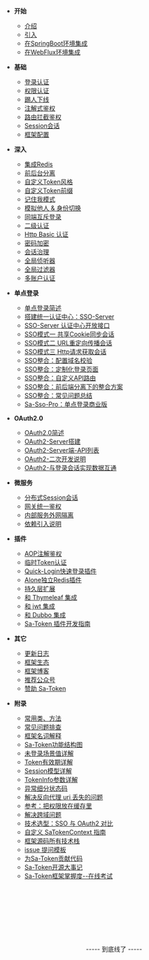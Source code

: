 <!-- 这是目录树文件 -->

- **开始**
	- [介绍](/)
	- [引入](/start/download)
	- [在SpringBoot环境集成](/start/example) 	
	- [在WebFlux环境集成](/start/webflux-example) 	

- **基础**
	- [登录认证](/use/login-auth) 
	- [权限认证](/use/jur-auth) 
	- [踢人下线](/use/kick) 
	- [注解式鉴权](/use/at-check) 
	- [路由拦截鉴权](/use/route-check) 
	- [Session会话](/use/session) 
	- [框架配置](/use/config) 

- **深入**
	- [集成Redis](/up/integ-redis)
	- [前后台分离](/up/not-cookie) 
	- [自定义Token风格](/up/token-style) 
	- [自定义Token前缀](/up/token-prefix) 
	- [记住我模式](/up/remember-me)
	- [模拟他人 & 身份切换](/up/mock-person) 
	- [同端互斥登录](/up/mutex-login) 
	- [二级认证](/up/safe-auth) 
	- [Http Basic 认证](/up/basic-auth) 
	- [密码加密](/up/password-secure) 
	- [会话治理](/up/search-session) 
	- [全局侦听器](/up/global-listener) 
	- [全局过滤器](/up/global-filter) 
	- [多账户认证](/up/many-account) 
	<!-- - [微服务](/senior/dcs) -->

- **单点登录**
	- [单点登录简述](/sso/readme)
	- [搭建统一认证中心：SSO-Server](/sso/sso-server)
	- [SSO-Server 认证中心开放接口](/sso/sso-apidoc)
	- [SSO模式一 共享Cookie同步会话](/sso/sso-type1)
	- [SSO模式二 URL重定向传播会话](/sso/sso-type2)
	- [SSO模式三 Http请求获取会话](/sso/sso-type3)
	- [SSO整合：配置域名校验](/sso/sso-check-domain)
	- [SSO整合：定制化登录页面](/sso/sso-custom-login)
	- [SSO整合：自定义API路由](/sso/sso-custom-api)
	- [SSO整合：前后端分离下的整合方案](/sso/sso-h5)
	- [SSO整合：常见问题总结](/sso/sso-questions)
	- [Sa-Sso-Pro：单点登录商业版](/sso/sso-pro)

- **OAuth2.0**
	- [OAuth2.0简述](/oauth2/readme)
	- [OAuth2-Server搭建](/oauth2/oauth2-server)
	- [OAuth2-Server端-API列表](/oauth2/oauth2-api)
	- [OAuth2-二次开发说明](/oauth2/oauth2-dev)
	- [OAuth2-与登录会话实现数据互通](/oauth2/oauth2-interworking)

- **微服务**
	- [分布式Session会话](/micro/dcs-session)
	- [网关统一鉴权](/micro/gateway-auth)
	- [内部服务外网隔离](/micro/id-token)
	- [依赖引入说明](/micro/import-intro)

- **插件**
	- [AOP注解鉴权](/plugin/aop-at)
	- [临时Token认证](/plugin/temp-token)
	- [Quick-Login快速登录插件](/plugin/quick-login)
	- [Alone独立Redis插件](/plugin/alone-redis)
	- [持久层扩展](/plugin/dao-extend)
	- [和 Thymeleaf 集成](/plugin/thymeleaf-extend)
	- [和 jwt 集成](/plugin/jwt-extend)
	- [和 Dubbo 集成](/plugin/dubbo-extend)
	- [Sa-Token 插件开发指南](/fun/plugin-dev)

- **其它**
	- [更新日志](/more/update-log) 
	- [框架生态](/more/link) 
	- [框架博客](/more/blog) 
	- [推荐公众号](/more/tj-gzh) 
	- [赞助 Sa-Token](/more/sa-token-donate)

- **附录**
	- [常用类、方法](/more/common-action) 
	- [常见问题排查](/more/common-questions)  
	- [框架名词解释](/more/noun-intro)  
	- [Sa-Token功能结构图](/fun/auth-flow)
	- [未登录场景值详解](/fun/not-login-scene)
	- [Token有效期详解](/fun/token-timeout)
	- [Session模型详解](/fun/session-model)
	- [TokenInfo参数详解](/fun/token-info)
	- [异常细分状态码](/fun/exception-code)
	- [解决反向代理 uri 丢失的问题](/fun/curr-domain)
	- [参考：把权限放在缓存里](/fun/jur-cache)
	- [解决跨域问题](/fun/cors-filter)
	- [技术选型：SSO 与 OAuth2 对比](/fun/sso-vs-oauth2)
	- [自定义 SaTokenContext 指南](/fun/sa-token-context)
	- [框架源码所有技术栈](/fun/tech-stack)
	- [issue 提问模板](/fun/issue-template)
	- [为Sa-Token贡献代码](/fun/git-pr)
	- [Sa-Token开源大事记](/fun/timeline)
	- [Sa-Token框架掌握度--在线考试](/fun/sa-token-test)
	


<br/><br/><br/><br/><br/><br/><br/>
<p style="text-align: center;">----- 到底线了 -----</p>
